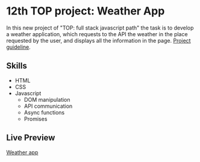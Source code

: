 # 12th TOP project: Weather App
In this new project of "TOP: full stack javascript path" the task is to develop a weather application, which requests to the API the weather in the place requested by the user, and displays all the information in the page. [Project guideline](https://www.theodinproject.com/paths/full-stack-javascript/courses/javascript/lessons/weather-app).

## Skills
- HTML
- CSS
- Javascript
    - DOM manipulation
    - API communication
    - Async functions
    - Promises

## Live Preview
[Weather app](https://jorgelg3.github.io/TheOdinProject/012-weather-app)